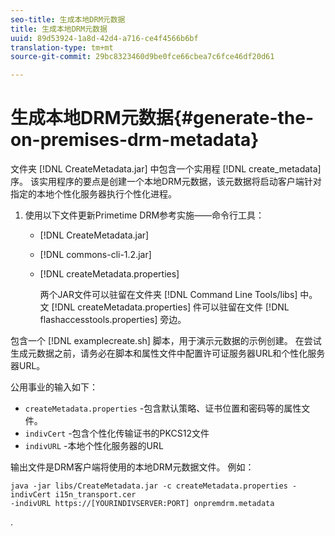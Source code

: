 ```yaml
---
seo-title: 生成本地DRM元数据
title: 生成本地DRM元数据
uuid: 89d53924-1a8d-42d4-a716-ce4f4566b6bf
translation-type: tm+mt
source-git-commit: 29bc8323460d9be0fce66cbea7c6fce46df20d61

---
```



# 生成本地DRM元数据{#generate-the-on-premises-drm-metadata}

文件夹 [!DNL CreateMetadata.jar] 中包含一个实用程 [!DNL create_metadata] 序。 该实用程序的要点是创建一个本地DRM元数据，该元数据将启动客户端针对指定的本地个性化服务器执行个性化进程。

1. 使用以下文件更新Primetime DRM参考实施——命令行工具：

   * [!DNL CreateMetadata.jar]
   * [!DNL commons-cli-1.2.jar]
   * [!DNL createMetadata.properties]

      两个JAR文件可以驻留在文件夹 [!DNL Command Line Tools/libs] 中。 文 [!DNL createMetadata.properties] 件可以驻留在文件 [!DNL flashaccesstools.properties] 旁边。

<!--<a id="example_2116349CA33642CD9293EAD94A532ED8"></a>-->

包含一个 [!DNL examplecreate.sh] 脚本，用于演示元数据的示例创建。 在尝试生成元数据之前，请务必在脚本和属性文件中配置许可证服务器URL和个性化服务器URL。

公用事业的输入如下：

* `createMetadata.properties` -包含默认策略、证书位置和密码等的属性文件。
* `indivCert` -包含个性化传输证书的PKCS12文件
* `indivURL` -本地个性化服务器的URL

输出文件是DRM客户端将使用的本地DRM元数据文件。 例如：

```
java -jar libs/CreateMetadata.jar -c createMetadata.properties -indivCert i15n_transport.cer
-indivURL https://[YOURINDIVSERVER:PORT] onpremdrm.metadata
```

.